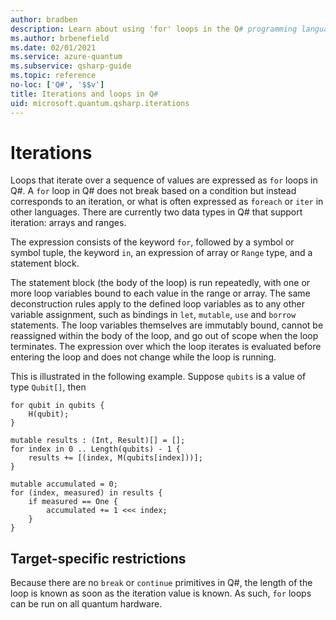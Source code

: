 ```yaml
---
author: bradben
description: Learn about using 'for' loops in the Q# programming language.
ms.author: brbenefield
ms.date: 02/01/2021
ms.service: azure-quantum
ms.subservice: qsharp-guide
ms.topic: reference
no-loc: ['Q#', '$$v']
title: Iterations and loops in Q#
uid: microsoft.quantum.qsharp.iterations
---
```


# Iterations

Loops that iterate over a sequence of values are expressed as `for` loops in Q#. A `for` loop in Q# does not break based on a condition but instead corresponds to an iteration, or what is often expressed as `foreach` or `iter` in other languages. There are currently two data types in Q# that support iteration: arrays and ranges.

The expression consists of the keyword `for`, followed by a symbol or symbol tuple, the keyword `in`, an expression of array or `Range` type, and a statement block.

The statement block (the body of the loop) is run repeatedly, with one or more loop variables bound to each value in the range or array. The same deconstruction rules apply to the defined loop variables as to any other variable assignment, such as bindings in `let`, `mutable`, `use` and `borrow` statements. The loop variables themselves are immutably bound, cannot be reassigned within the body of the loop, and go out of scope when the loop terminates.
The expression over which the loop iterates is evaluated before entering the loop and does not change while the loop is running.

This is illustrated in the following example. Suppose `qubits` is a value of type `Qubit[]`, then

```qsharp
for qubit in qubits {
    H(qubit);
}

mutable results : (Int, Result)[] = [];
for index in 0 .. Length(qubits) - 1 {
    results += [(index, M(qubits[index]))];
}

mutable accumulated = 0;
for (index, measured) in results {
    if measured == One {
        accumulated += 1 <<< index;
    }
}
```

## Target-specific restrictions

Because there are no `break` or `continue` primitives in Q#, the length of the loop is known as soon as the iteration value is known. As such, `for` loops can be run on all quantum hardware.
